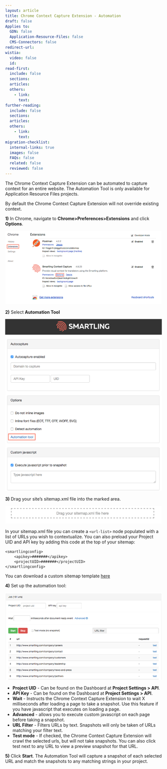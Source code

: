 ```yaml
---
layout: article
title: Chrome Context Capture Extension - Automation
draft: false
Applies to:
  GDN: false
  Application-Resource-Files: false
  CMS-Connectors: false
redirect-url:
wistia:
  video: false
  id:
read-first:
  include: false
  sections:
  articles:
  others:
    - link:
      text:
further-reading:
  include: false
  sections:
  articles:
  others:
    - link:
      text:
migration-checklist:
  internal-links: true
  images: false
  FAQs: false
  related: false
  reviewed: false
---
```



The Chrome Context Capture Extension can be automated to capture context for an entire website. The Automation Tool is only available for Application Resource Files projects.

By default the Chrome Context Capture Extension will not override existing context.

**1)** In Chrome, navigate to **Chrome&gt;Preferences&gt;Extensions** and click **Options**.

![](/uploads/versions/extensions-2---x----918-428x---.png)

**2)** Select **Automation Tool**

![medium](/uploads/versions/smartling_context_snapshot_options-1---x----688-752x---.png)

**3)** Drag your site’s sitemap.xml file into the marked area.

![](/uploads/versions/smartling_context_snapshot_options-2---x----1247-141x---.png)

In your sitemap.xml file you can create a `<url-list>` node populated with a list of URLs you wish to contextualize. You can also preload your Project UID and API key by adding this code at the top of your sitemap:

~~~
<smartlingconfig>
    <apikey>#######</apikey>
    <projectUID>#######</projectUID>
</smartlingconfig>
~~~

You can download a custom sitemap template <a href="/resources/smartling-chrome-automation-sitemap-example.xml" download target="_blank">here</a>

**4)** Set up the automation tool:

![](/uploads/versions/smartling_context_snapshot_options-3---x----946-525x---.png)

* **Project UID** - Can be found on the Dashboard at **Project Settings > API**.
* **API Key** - Can be found on the Dashboard at **Project Settings > API**.
* **Wait** - Instructs the Chrome Context Capture Extension to wait X milliseconds after loading a page to take a snapshot. Use this feature if you have javascript that executes on loading a page.
* **Advanced** - allows you to execute custom javascript on each page before taking a snapshot.
* **URL Filter** - Filters URLs by text. Snapshots will only be taken of URLs matching your filter text.
* **Test mode** - If checked, the Chrome Context Capture Extension will crawl the selected urls, but will not take snapshots. You can also click test next to any URL to view a preview snapshot for that URL.


**5)** Click **Start**. The Automation Tool will capture a snapshot of each selected URL and match the snapshots to any matching strings in your project.